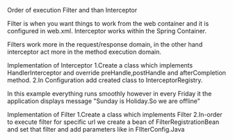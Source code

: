 Order of execution
Filter and than Interceptor

Filter is when you want things to work from the web container and it is configured in web.xml. 
Interceptor works within the Spring Container.

Filters work more in the request/response domain, in the other hand interceptor act more in the method execution domain.

Implementation of Interceptor
1.Create a class which implements HandlerInterceptor and override preHandle,postHandle and afterCompletion method.
2.In Configuration add created class to InterceptorRegistry.

In this example everything runs smoothly however in every Friday it the application displays message "Sunday is Holiday.So we are offline"

Implementation of Filter
1.Create a class which implements Filter
2.In-order to execute filter for specific url we create a bean of FilterRegistrationBean and set 
that filter and add parameters like in FIlterConfig.Java


